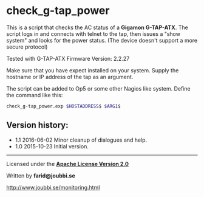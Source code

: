 # check_g-tap_power

This is a script that checks the AC status of a __Gigamon G-TAP-ATX__.
The script logs in and connects with telnet to the tap,
then issues a "show system" and looks for the power status.
(The device doesn't support a more secure protocol)

Tested with G-TAP-ATX Firmware Version: 2.2.27

Make sure that you have expect installed on your system.
Supply the hostname or IP address of the tap as an argument.

The script can be added to Op5 or some other Nagios like system.
Define the command like this:
```sh
check_g-tap_power.exp $HOSTADDRESS$ $ARG1$
```

## Version history:
* 1.1 2016-06-02 Minor cleanup of dialogues and help.
* 1.0 2015-10-23 Initial version.
___

Licensed under the [__Apache License Version 2.0__](https://www.apache.org/licenses/LICENSE-2.0)

Written by __farid@joubbi.se__

http://www.joubbi.se/monitoring.html

